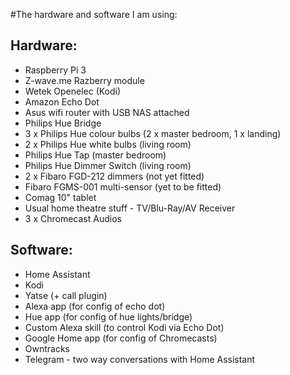 #The hardware and software I am using:

## Hardware:

 - Raspberry Pi 3
 - Z-wave.me Razberry module
 - Wetek Openelec (Kodi)
 - Amazon Echo Dot
 - Asus wifi router with USB NAS attached
 - Philips Hue Bridge
 - 3 x Philips Hue colour bulbs (2 x master bedroom, 1 x landing)
 - 2 x Philips Hue white bulbs (living room)
 - Philips Hue Tap (master bedroom)
 - Philips Hue Dimmer Switch (living room)
 - 2 x Fibaro FGD-212 dimmers (not yet fitted)
 - Fibaro FGMS-001 multi-sensor (yet to be fitted)
 - Comag 10" tablet
 - Usual home theatre stuff - TV/Blu-Ray/AV Receiver
 - 3 x Chromecast Audios

## Software:

 - Home Assistant
 - Kodi
 - Yatse (+ call plugin)
 - Alexa app (for config of echo dot)
 - Hue app (for config of hue lights/bridge)
 - Custom Alexa skill (to control Kodi via Echo Dot)
 - Google Home app (for config of Chromecasts)
 - Owntracks
 - Telegram - two way conversations with Home Assistant